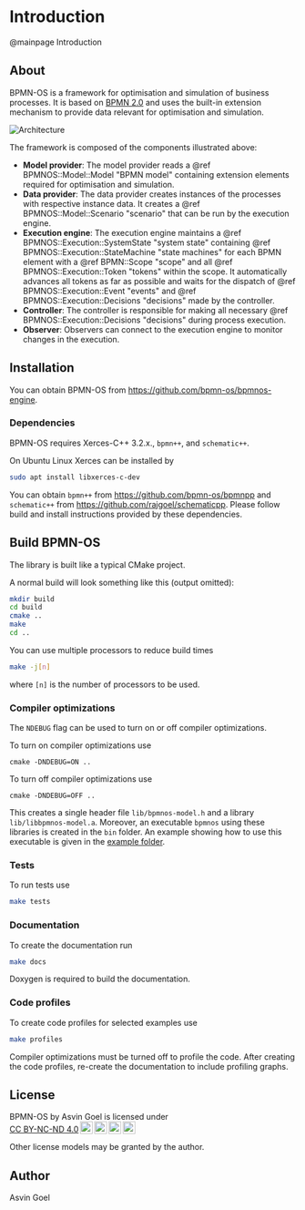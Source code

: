 # Introduction
@mainpage Introduction

## About

BPMN-OS is a framework for optimisation and simulation of business processes. It is based on [BPMN 2.0](http://www.omg.org/spec/BPMN/2.0/) and uses the built-in extension mechanism to provide data relevant for optimisation and simulation.

![Architecture](images/Architecture.svg)

The framework is composed of the components illustrated above:

- **Model provider**: The model provider reads a @ref BPMNOS::Model::Model "BPMN model" containing extension elements required for optimisation and simulation.
- **Data provider**: The data provider creates instances of the processes with respective instance data. It creates a @ref BPMNOS::Model::Scenario "scenario" that can be run by the execution engine.
- **Execution engine**: The execution engine maintains a @ref BPMNOS::Execution::SystemState "system state" containing @ref BPMNOS::Execution::StateMachine "state machines" for each BPMN element with a @ref BPMN::Scope "scope" and all @ref BPMNOS::Execution::Token "tokens" within the scope. It automatically advances all tokens as far as possible and waits for the dispatch of @ref BPMNOS::Execution::Event "events" and @ref BPMNOS::Execution::Decisions "decisions" made by the controller.
- **Controller**: The controller is responsible for making all necessary @ref BPMNOS::Execution::Decisions "decisions" during process execution.
- **Observer**: Observers can connect to the execution engine to monitor changes in the execution.



## Installation

You can obtain BPMN-OS from  https://github.com/bpmn-os/bpmnos-engine.

### Dependencies

BPMN-OS requires Xerces-C++ 3.2.x., `bpmn++`, and  `schematic++`.

On Ubuntu Linux Xerces can be installed by
```sh
sudo apt install libxerces-c-dev
```

You can obtain `bpmn++` from https://github.com/bpmn-os/bpmnpp and `schematic++` from https://github.com/rajgoel/schematicpp. Please follow build and install instructions provided by these dependencies.

## Build BPMN-OS

The library is built like a typical CMake project.

 A normal build will look something like this (output omitted):

```sh
mkdir build
cd build
cmake ..
make
cd ..
 ```

You can use multiple processors to reduce build times
```sh
make -j[n]
 ```
where `[n]` is the number of processors to be used.

### Compiler optimizations

The `NDEBUG` flag can be used to turn on or off compiler optimizations.

To turn on compiler optimizations use
```
cmake -DNDEBUG=ON ..
```

To turn off compiler optimizations use
```
cmake -DNDEBUG=OFF ..
```

This creates a single header file `lib/bpmnos-model.h` and a library `lib/libbpmnos-model.a`. Moreover, an executable `bpmnos` using these libraries is created in the `bin` folder. An example showing how to use this executable is given in the [example folder](example).

### Tests

To run tests use
```sh
make tests
```

### Documentation

To create the documentation run
```sh
make docs
```
Doxygen is required to build the documentation.

### Code profiles

To create code profiles for selected examples use
```sh
make profiles
```

Compiler optimizations must be turned off to profile the code. After creating the code profiles, re-create the documentation to include profiling graphs.


## License

<p xmlns:cc="http://creativecommons.org/ns#" xmlns:dct="http://purl.org/dc/terms/"><span property="dct:title">BPMN-OS</span> by <span property="cc:attributionName">Asvin Goel</span> is licensed under <a href="https://creativecommons.org/licenses/by-nc-nd/4.0/?ref=chooser-v1" target="_blank" rel="license noopener noreferrer" style="display:inline-block;">CC BY-NC-ND 4.0<img style="height:22px!important;margin-left:3px;vertical-align:text-bottom;" src="https://mirrors.creativecommons.org/presskit/icons/cc.svg?ref=chooser-v1" alt=""><img style="height:22px!important;margin-left:3px;vertical-align:text-bottom;" src="https://mirrors.creativecommons.org/presskit/icons/by.svg?ref=chooser-v1" alt=""><img style="height:22px!important;margin-left:3px;vertical-align:text-bottom;" src="https://mirrors.creativecommons.org/presskit/icons/nc.svg?ref=chooser-v1" alt=""><img style="height:22px!important;margin-left:3px;vertical-align:text-bottom;" src="https://mirrors.creativecommons.org/presskit/icons/nd.svg?ref=chooser-v1" alt=""></a></p>

Other license models may be granted by the author.

## Author

Asvin Goel
